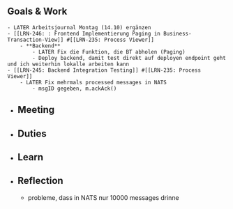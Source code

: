 ## Goals & Work
	- LATER Arbeitsjournal Montag (14.10) ergänzen
	- [[LRN-246: : Frontend Implementierung Paging in Business-Transaction-View]] #[[LRN-235: Process Viewer]]
		- **Backend**
			- LATER Fix die Funktion, die BT abholen (Paging)
			- Deploy backend, damit test direkt auf deployen endpoint geht und ich weiterhin lokalle arbeiten kann
	- [[LRN-245: Backend Integration Testing]] #[[LRN-235: Process Viewer]]
		- LATER Fix mehrmals processed messages in NATS
			- msgID gegeben, m.ackAck()
- ## Meeting
- ## Duties
- ## Learn
- ## Reflection
	- probleme, dass in NATS nur 10000 messages drinne